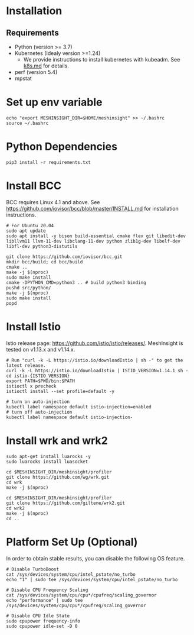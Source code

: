 # Installation

## Requirements
- Python (version >= 3.7)
- Kubernetes (Idealy version >=1.24)
    - We provide instructions to install kubernetes with kubeadm. See [k8s.md](k8s.md) for details.
- perf (version 5.4)
- mpstat

# Set up env variable
```
echo "export MESHINSIGHT_DIR=$HOME/meshinsight" >> ~/.bashrc
source ~/.bashrc
```

# Python Dependencies
```
pip3 install -r requirements.txt
```

# Install BCC

BCC requires Linux 4.1 and above. See https://github.com/iovisor/bcc/blob/master/INSTALL.md for installation instructions.
```
# For Ubuntu 20.04
sudo apt update
sudo apt install -y bison build-essential cmake flex git libedit-dev   libllvm11 llvm-11-dev libclang-11-dev python zlib1g-dev libelf-dev libfl-dev python3-distutils

git clone https://github.com/iovisor/bcc.git
mkdir bcc/build; cd bcc/build
cmake ..
make -j $(nproc)
sudo make install
cmake -DPYTHON_CMD=python3 .. # build python3 binding
pushd src/python/
make -j $(nproc)
sudo make install
popd
```

# Install Istio
Istio release page: https://github.com/istio/istio/releases/. MeshInsight is tested on v1.13.x and v1.14.x.
```
# Run "curl -k -L https://istio.io/downloadIstio | sh -" to get the latest release.
curl -k -L https://istio.io/downloadIstio | ISTIO_VERSION=1.14.1 sh -
cd istio-{ISTIO_VERSION}
export PATH=$PWD/bin:$PATH
istioctl x precheck
istioctl install --set profile=default -y

# turn on auto-injection
kubectl label namespace default istio-injection=enabled
# turn off auto-injection
kubectl label namespace default istio-injection-
```

# Install wrk and wrk2
```
sudo apt-get install luarocks -y
sudo luarocks install luasocket

cd $MESHINSIGHT_DIR/meshinsight/profiler
git clone https://github.com/wg/wrk.git
cd wrk
make -j $(nproc)

cd $MESHINSIGHT_DIR/meshinsight/profiler
git clone https://github.com/giltene/wrk2.git
cd wrk2
make -j $(nproc)
cd ..
```

# Platform Set Up (Optional)
In order to obtain stable results, you can disable the following OS feature.
```
# Disable TurboBoost
cat /sys/devices/system/cpu/intel_pstate/no_turbo
echo "1" | sudo tee /sys/devices/system/cpu/intel_pstate/no_turbo

# Disable CPU Frequency Scaling 
cat /sys/devices/system/cpu/cpu*/cpufreq/scaling_governor
echo "performance" | sudo tee /sys/devices/system/cpu/cpu*/cpufreq/scaling_governor

# Disable CPU Idle State
sudo cpupower frequency-info
sudo cpupower idle-set -D 0
```